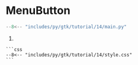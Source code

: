 # MenuButton

```py
--8<-- "includes/py/gtk/tutorial/14/main.py"
```

1.  

    ```css
    --8<-- "includes/py/gtk/tutorial/14/style.css"
    ```
